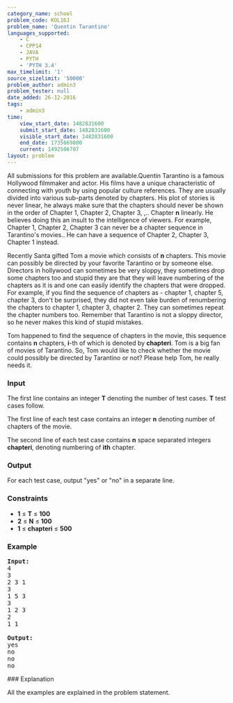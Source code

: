 ```yaml
---
category_name: school
problem_code: KOL16J
problem_name: 'Quentin Tarantino'
languages_supported:
    - C
    - CPP14
    - JAVA
    - PYTH
    - 'PYTH 3.4'
max_timelimit: '1'
source_sizelimit: '50000'
problem_author: admin3
problem_tester: null
date_added: 26-12-2016
tags:
    - admin3
time:
    view_start_date: 1482831600
    submit_start_date: 1482831600
    visible_start_date: 1482831600
    end_date: 1735669800
    current: 1492506707
layout: problem
---
```

All submissions for this problem are available.Quentin Tarantino is a famous Hollywood filmmaker and actor. His films have a unique characteristic of connecting with youth by using popular culture references. They are usually divided into various sub-parts denoted by chapters. His plot of stories is never linear, he always make sure that the chapters should never be shown in the order of Chapter 1, Chapter 2, Chapter 3, ,.. Chapter **n** linearly. He believes doing this an insult to the intelligence of viewers. For example, Chapter 1, Chapter 2, Chapter 3 can never be a chapter sequence in Tarantino's movies.. He can have a sequence of Chapter 2, Chapter 3, Chapter 1 instead.

Recently Santa gifted Tom a movie which consists of **n** chapters. This movie can possibly be directed by your favorite Tarantino or by someone else. Directors in hollywood can sometimes be very sloppy, they sometimes drop some chapters too and stupid they are that they will leave numbering of the chapters as it is and one can easily identify the chapters that were dropped. For example, if you find the sequence of chapters as - chapter 1, chapter 5, chapter 3, don't be surprised, they did not even take burden of renumbering the chapters to chapter 1, chapter 3, chapter 2. They can sometimes repeat the chapter numbers too. Remember that Tarantino is not a sloppy director, so he never makes this kind of stupid mistakes.

Tom happened to find the sequence of chapters in the movie, this sequence contains **n** chapters, **i**-th of which is denoted by **chapteri**. Tom is a big fan of movies of Tarantino. So, Tom would like to check whether the movie could possibly be directed by Tarantino or not? Please help Tom, he really needs it.

### Input

The first line contains an integer **T** denoting the number of test cases. **T** test cases follow.

The first line of each test case contains an integer **n** denoting number of chapters of the movie.

The second line of each test case contains **n** space separated integers **chapteri**, denoting numbering of **ith** chapter.

### Output

For each test case, output "yes" or "no" in a separate line.

### Constraints

- **1** ≤ **T** ≤ **100**
- **2** ≤ **N** ≤ **100**
- **1** ≤ **chapteri** ≤ **500**

### Example

<pre><b>Input:</b>
4
3
2 3 1
3
1 5 3
3
1 2 3
2
1 1

<b>Output:</b>
yes
no
no
no
</pre>### Explanation

All the examples are explained in the problem statement.
